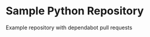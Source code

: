 Sample Python Repository
========================

Example repository with dependabot pull requests
